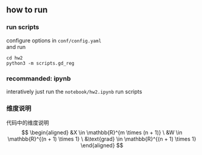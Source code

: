 ## how to run

### run scripts
configure options in ```conf/config.yaml```  
and run
```
cd hw2
python3 -m scripts.gd_reg
```
### recommanded: ipynb
interatively just run the ```notebook/hw2.ipynb```
run scripts

### 维度说明
代码中的维度说明
$$
\begin{aligned} &X \in \mathbb{R}^{m \times (n + 1)} \ &W \in \mathbb{R}^{(n + 1) \times 1} \ &\text{grad} \in \mathbb{R}^{(n + 1) \times 1} \end{aligned} 
$$